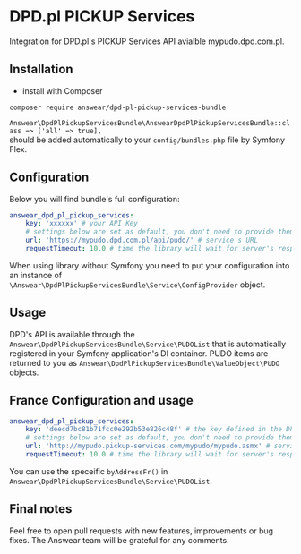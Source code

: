 # DPD.pl PICKUP Services
Integration for DPD.pl's PICKUP Services API avialble mypudo.dpd.com.pl.

Installation
------------

* install with Composer
```
composer require answear/dpd-pl-pickup-services-bundle
```

`Answear\DpdPlPickupServicesBundle\AnswearDpdPlPickupServicesBundle::class => ['all' => true],`  
should be added automatically to your `config/bundles.php` file by Symfony Flex.

Configuration
-------------

Below you will find bundle's full configuration:

```yaml
answear_dpd_pl_pickup_services:
    key: 'xxxxxx' # your API Key
    # settings below are set as default, you don't need to provide them
    url: 'https://mypudo.dpd.com.pl/api/pudo/' # service's URL
    requestTimeout: 10.0 # time the library will wait for server's response
```


When using library without Symfony you need to put your configuration into an
instance of `\Answear\DpdPlPickupServicesBundle\Service\ConfigProvider` object.

Usage
-----

DPD's API is available through the `Answear\DpdPlPickupServicesBundle\Service\PUDOList`
that is automatically registered in your Symfony application's DI container. PUDO items
are returned to you as `Answear\DpdPlPickupServicesBundle\ValueObject\PUDO` objects.

France Configuration and usage
-------------

```yaml
answear_dpd_pl_pickup_services:
    key: 'deecd7bc81b71fcc0e292b53e826c48f' # the key defined in the DPD's doc.
    # settings below are set as default, you don't need to provide them
    url: 'http://mypudo.pickup-services.com/mypudo/mypudo.asmx' # service's URL
    requestTimeout: 10.0 # time the library will wait for server's response
```

You can use the speceific `byAddressFr()` in `Answear\DpdPlPickupServicesBundle\Service\PUDOList`.


Final notes
------------

Feel free to open pull requests with new features, improvements or bug fixes. The Answear team 
will be grateful for any comments.
